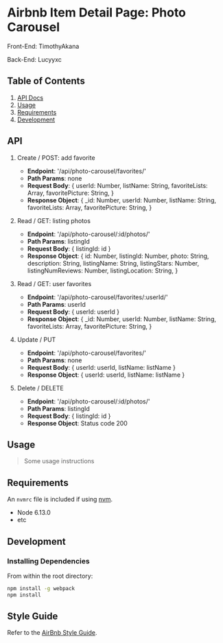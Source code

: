 # Airbnb Item Detail Page: Photo Carousel

Front-End: TimothyAkana

Back-End: Lucyyxc

## Table of Contents

1. [API Docs](#API)
1. [Usage](#Usage)
1. [Requirements](#requirements)
1. [Development](#development)

## API

1. Create / POST: add favorite
    * __Endpoint__: '/api/photo-carousel/favorites/'
    * __Path Params__: none
    * __Request Body__:
        {
          userId: Number,
          listName: String,
          favoriteLists: Array,
          favoritePicture: String,
        }
    * __Response Object__:
        {
          _id: Number,
          userId: Number,
          listName: String,
          favoriteLists: Array,
          favoritePicture: String,
        }

1. Read / GET: listing photos
    * __Endpoint__: '/api/photo-carousel/:id/photos/'
    * __Path Params__: listingId
    * __Request Body__: { listingId: id }
    * __Response Object__:
        {
          id: Number,
          listingId: Number,
          photo: String,
          description: String,
          listingName: String,
          listingStars: Number,
          listingNumReviews: Number,
          listingLocation: String,
        }

1. Read / GET: user favorites
    * __Endpoint__: '/api/photo-carousel/favorites/:userId/'
    * __Path Params__: userId
    * __Request Body__: { userId: userId }
    * __Response Object__:
        {
          _id: Number,
          userId: Number,
          listName: String,
          favoriteLists: Array,
          favoritePicture: String,
        }

1. Update / PUT
    * __Endpoint__: '/api/photo-carousel/favorites/'
    * __Path Params__: none
    * __Request Body__: { userId: userId, listName: listName }
    * __Response Object__: { userId: userId, listName: listName }

1. Delete / DELETE
    * __Endpoint__: '/api/photo-carousel/:id/photos/'
    * __Path Params__: listingId
    * __Request Body__: { listingId: id }
    * __Response Object__: Status code 200

## Usage

> Some usage instructions

## Requirements

An `nvmrc` file is included if using [nvm](https://github.com/creationix/nvm).

- Node 6.13.0
- etc

## Development

### Installing Dependencies

From within the root directory:

```sh
npm install -g webpack
npm install
```

## Style Guide
Refer to the [AirBnb Style Guide](https://github.com/airbnb/javascript).


